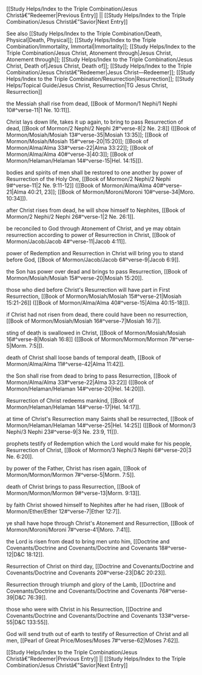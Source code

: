 [[Study Helps/Index to the Triple Combination/Jesus Christâ€”Redeemer|Previous Entry]]  ||  [[Study Helps/Index to the Triple Combination/Jesus Christâ€”Savior|Next Entry]]

 See also [[Study Helps/Index to the Triple Combination/Death, Physical|Death, Physical]]; [[Study Helps/Index to the Triple Combination/Immortality, Immortal|Immortality]]; [[Study Helps/Index to the Triple Combination/Jesus Christ, Atonement through|Jesus Christ, Atonement through]]; [[Study Helps/Index to the Triple Combination/Jesus Christ, Death of|Jesus Christ, Death of]]; [[Study Helps/Index to the Triple Combination/Jesus Christâ€”Redeemer|Jesus Christ—Redeemer]]; [[Study Helps/Index to the Triple Combination/Resurrection|Resurrection]]; [[Study Helps/Topical Guide/Jesus Christ, Resurrection|TG Jesus Christ, Resurrection]]

 the Messiah shall rise from dead, [[Book of Mormon/1 Nephi/1 Nephi 10#^verse-11|1 Ne. 10:11]].

 Christ lays down life, takes it up again, to bring to pass Resurrection of dead, [[Book of Mormon/2 Nephi/2 Nephi 2#^verse-8|2 Ne. 2:8]] ([[Book of Mormon/Mosiah/Mosiah 13#^verse-35|Mosiah 13:35]]; [[Book of Mormon/Mosiah/Mosiah 15#^verse-20|15:20]]; [[Book of Mormon/Alma/Alma 33#^verse-22|Alma 33:22]]; [[Book of Mormon/Alma/Alma 40#^verse-3|40:3]]; [[Book of Mormon/Helaman/Helaman 14#^verse-15|Hel. 14:15]]).

 bodies and spirits of men shall be restored to one another by power of Resurrection of the Holy One, [[Book of Mormon/2 Nephi/2 Nephi 9#^verse-11|2 Ne. 9:11-12]] ([[Book of Mormon/Alma/Alma 40#^verse-21|Alma 40:21, 23]]; [[Book of Mormon/Moroni/Moroni 10#^verse-34|Moro. 10:34]]).

 after Christ rises from dead, he will show himself to Nephites, [[Book of Mormon/2 Nephi/2 Nephi 26#^verse-1|2 Ne. 26:1]].

 be reconciled to God through Atonement of Christ, and ye may obtain resurrection according to power of Resurrection in Christ, [[Book of Mormon/Jacob/Jacob 4#^verse-11|Jacob 4:11]].

 power of Redemption and Resurrection in Christ will bring you to stand before God, [[Book of Mormon/Jacob/Jacob 6#^verse-9|Jacob 6:9]].

 the Son has power over dead and brings to pass Resurrection, [[Book of Mormon/Mosiah/Mosiah 15#^verse-20|Mosiah 15:20]].

 those who died before Christ's Resurrection will have part in First Resurrection, [[Book of Mormon/Mosiah/Mosiah 15#^verse-21|Mosiah 15:21-26]] ([[Book of Mormon/Alma/Alma 40#^verse-15|Alma 40:15-18]]).

 if Christ had not risen from dead, there could have been no resurrection, [[Book of Mormon/Mosiah/Mosiah 16#^verse-7|Mosiah 16:7]].

 sting of death is swallowed in Christ, [[Book of Mormon/Mosiah/Mosiah 16#^verse-8|Mosiah 16:8]] ([[Book of Mormon/Mormon/Mormon 7#^verse-5|Morm. 7:5]]).

 death of Christ shall loose bands of temporal death, [[Book of Mormon/Alma/Alma 11#^verse-42|Alma 11:42]].

 the Son shall rise from dead to bring to pass Resurrection, [[Book of Mormon/Alma/Alma 33#^verse-22|Alma 33:22]] ([[Book of Mormon/Helaman/Helaman 14#^verse-20|Hel. 14:20]]).

 Resurrection of Christ redeems mankind, [[Book of Mormon/Helaman/Helaman 14#^verse-17|Hel. 14:17]].

 at time of Christ's Resurrection many Saints shall be resurrected, [[Book of Mormon/Helaman/Helaman 14#^verse-25|Hel. 14:25]] ([[Book of Mormon/3 Nephi/3 Nephi 23#^verse-9|3 Ne. 23:9, 11]]).

 prophets testify of Redemption which the Lord would make for his people, Resurrection of Christ, [[Book of Mormon/3 Nephi/3 Nephi 6#^verse-20|3 Ne. 6:20]].

 by power of the Father, Christ has risen again, [[Book of Mormon/Mormon/Mormon 7#^verse-5|Morm. 7:5]].

 death of Christ brings to pass Resurrection, [[Book of Mormon/Mormon/Mormon 9#^verse-13|Morm. 9:13]].

 by faith Christ showed himself to Nephites after he had risen, [[Book of Mormon/Ether/Ether 12#^verse-7|Ether 12:7]].

 ye shall have hope through Christ's Atonement and Resurrection, [[Book of Mormon/Moroni/Moroni 7#^verse-41|Moro. 7:41]].

 the Lord is risen from dead to bring men unto him, [[Doctrine and Covenants/Doctrine and Covenants/Doctrine and Covenants 18#^verse-12|D&C 18:12]].

 Resurrection of Christ on third day, [[Doctrine and Covenants/Doctrine and Covenants/Doctrine and Covenants 20#^verse-23|D&C 20:23]].

 Resurrection through triumph and glory of the Lamb, [[Doctrine and Covenants/Doctrine and Covenants/Doctrine and Covenants 76#^verse-39|D&C 76:39]].

 those who were with Christ in his Resurrection, [[Doctrine and Covenants/Doctrine and Covenants/Doctrine and Covenants 133#^verse-55|D&C 133:55]].

 God will send truth out of earth to testify of Resurrection of Christ and all men, [[Pearl of Great Price/Moses/Moses 7#^verse-62|Moses 7:62]].

[[Study Helps/Index to the Triple Combination/Jesus Christâ€”Redeemer|Previous Entry]]  ||  [[Study Helps/Index to the Triple Combination/Jesus Christâ€”Savior|Next Entry]]